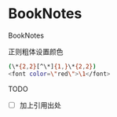# BookNotes
BookNotes


正则粗体设置颜色
```bash
(\*{2,2}[^\*]{1,}\*{2,2})
<font color=\"red\">\1</font>
```





TODO

- [ ] 加上引用出处